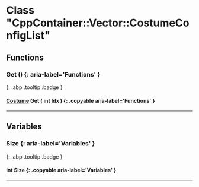 # Class "CppContainer::Vector::CostumeConfigList"
## Functions
### Get () {: aria-label='Functions' }
[ ](#){: .abp .tooltip .badge }
#### [Costume](../ItemConfig_Costume) Get ( int Idx ) {: .copyable aria-label='Functions' }

___ 
## Variables
### Size {: aria-label='Variables' }
[ ](#){: .abp .tooltip .badge }
#### int Size  {: .copyable aria-label='Variables' }

___ 
